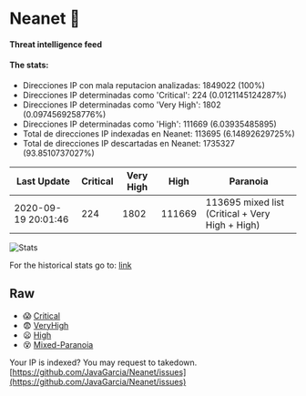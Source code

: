 # Neanet :hocho:
#### Threat intelligence feed
#### The stats:

- Direcciones IP con mala reputacion analizadas: 1849022 (100%)
- Direcciones IP determinadas como 'Critical':  224 (0.0121145124287%)
- Direcciones IP determinadas como 'Very High':  1802 (0.0974569258776%)
- Direcciones IP determinadas como 'High':  111669 (6.03935485895)
- Total de direcciones IP indexadas en Neanet:  113695 (6.14892629725%)
- Total de direcciones IP descartadas en Neanet:  1735327 (93.8510737027%)

| Last Update | Critical | Very High | High | Paranoia |
| --- | --- | --- | --- | --- |
| 2020-09-19 20:01:46 | 224 | 1802 | 111669 | 113695 mixed list (Critical + Very High + High)|

![Stats](https://docs.google.com/spreadsheets/d/e/2PACX-1vSnaNMIXVabIpDJjufMlzH7poXnshF3mgd8Is1g9ytUEzVsP5my4Trn8f-xkoLLQ38xpL3HtmUexLo6/pubchart?oid=501124687&format=image)

For the historical stats go to: [link](/stats.csv)
## Raw
- :scream: [Critical](https://raw.githubusercontent.com/JavaGarcia/Neanet/master/blacklists/neanet_critical.txt)
- :fearful: [VeryHigh](https://raw.githubusercontent.com/JavaGarcia/Neanet/master/blacklists/neanet_veryHigh.txtt)
- :frowning: [High](https://raw.githubusercontent.com/JavaGarcia/Neanet/master/blacklists/neanet_high.txt)
- :dizzy_face: [Mixed-Paranoia](https://raw.githubusercontent.com/JavaGarcia/Neanet/master/blacklists/neanet_all.txt)


Your IP is indexed? You may request to takedown. [https://github.com/JavaGarcia/Neanet/issues](https://github.com/JavaGarcia/Neanet/issues)











































































































































































































































































































































































































































































































































































































































































































































































































































































































































